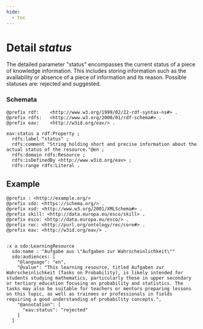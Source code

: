 ```yaml
---
hide:
  - toc
---
```


# Detail *status*

The detailed parameter "status" encompasses the current status of a piece of knowledge information. This includes storing information such as the availability or absence of a piece of information and its reason. Possible statuses are: rejected and suggested.

### Schemata

````{.turtle hl_lines="14"}
@prefix rdf:    <http://www.w3.org/1999/02/22-rdf-syntax-ns#> .
@prefix rdfs:   <http://www.w3.org/2000/01/rdf-schema#> .
@prefix eav:    <http://w3id.org/eav/> . 

eav:status a rdf:Property ;
  rdfs:label "status" ;
  rdfs:comment "String holding short and precise information about the actual status of the resource."@en ;
  rdfs:domain rdfs:Resource ;
  rdfs:isDefinedBy <http://www.w3id.org/eav> ;
  rdfs:range rdfs:Literal .

````

## Example

```turtle
@prefix : <http://example.org/>
@prefix sdo: <https://schema.org/> .
@prefix xsd: <http://www.w3.org/2001/XMLSchema#> .
@prefix skill: <http://data.europa.eu/esco/skill> .
@prefix esco: <http://data.europa.eu/esco/> .
@prefix rec: <http://purl.org/ontology/rec/core#> .
@prefix eav: <http://w3id.org/eav/> . 


:x a sdo:LearningResource
  sdo:name : "Aufgabe aus \"Aufgaben zur Wahrscheinlichkeit\""
  sdo:audiences: [
    "@language": "en",
    "@value": "This learning resource, titled Aufgaben zur Wahrscheinlichkeit (Tasks on Probability), is likely intended for students studying mathematics, particularly those in upper secondary or tertiary education focusing on probability and statistics. The tasks may also be suitable for teachers or mentors preparing lessons on this topic, as well as trainees or professionals in fields requiring a good understanding of probability concepts.",
    "@annotation": [
      "eav:status": "rejected"
    ]
  ]

```